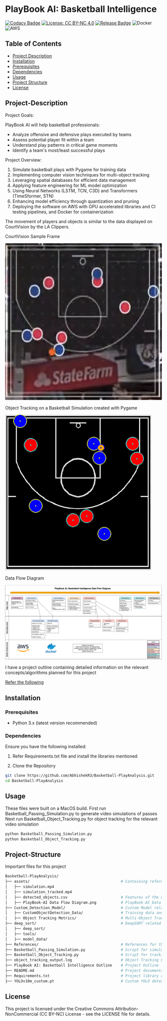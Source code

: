 # PlayBook AI: Basketball Intelligence

[![Codacy Badge](https://app.codacy.com/project/badge/Grade/caa2d542ea8e47b597b3712cbc4236cb)](https://app.codacy.com/gh/AbhishekR3/Basketball-PlayAnalysis/dashboard?utm_source=gh&utm_medium=referral&utm_content=&utm_campaign=Badge_grade)
[![License: CC BY-NC 4.0](https://img.shields.io/badge/License-CC%20BY--NC%204.0-blue.svg)](https://creativecommons.org/licenses/by-nc/4.0/)
[![Release Badge](https://img.shields.io/github/v/release/AbhishekR3/Basketball-PlayAnalysis.svg?color=orange)](https://github.com/AbhishekR3/Basketball-PlayAnalysis/releases)
![Docker](https://img.shields.io/badge/docker-%230db7ed.svg?style=for-the-badge&logo=docker&logoColor=white)
![AWS](https://img.shields.io/badge/Amazon_AWS-232F3E?style=flat&logo=amazon-web-services&logoColor=white)

## Table of Contents
- [Project Description](#project-description)
- [Installation](#installation)
- [Prerequisites](#prerequisites)
- [Dependencies](#dependencies)
- [Usage](#usage)
- [Project Structure](#project-structure)
- [License](#license)


## Project-Description

Project Goals:

PlayBook AI will help basketball professionals:
* Analyze offensive and defensive plays executed by teams
* Assess potential player fit within a team
* Understand play patterns in critical game moments
* Identify a team's most/least successful plays

Project Overview:
1. Simulate basketball plays with Pygame for training data
2. Implementing computer vision techniques for multi-object tracking
3. Leveraging spatial databases for efficient data management
4. Applying feature engineering for ML model optimization
5. Using Neural Networks (LSTM, TCN, C3D) and Transformers (TimeSformer, STN)
6. Enhancing model efficiency through quantization and pruning 
7. Deploying the software on AWS with GPU accelerated libraries and CI testing pipelines, and Docker for containerization

The movement of players and objects is similar to the data displayed on CourtVision by the LA Clippers.

CourtVision Sample Frame

![CourtVision Sample Frame](https://github.com/AbhishekR3/Basketball-PlayAnalysis/blob/main/assets/Clippers%20CourtVision.png)

Object Tracking on a Basketball Simulation created with Pygame

![ObjectTracking_Demo](https://github.com/AbhishekR3/Basketball-PlayAnalysis/blob/DEV_Code/assets/ObjectTracking%20Demo.gif)

Data Flow Diagram

![DataFlowDiagram](assets/PlayBook-AI%20Data%20Flow%20Diagram.png)

I have a project outline containing detailed information on the relevant concepts/algorithms planned for this project

[Refer the following](https://github.com/AbhishekR3/Basketball-PlayAnalysis/blob/main/Basketball%20Play%20Classification%20Project%20Outline)

## Installation

### Prerequisites

- Python 3.x (latest version recommended)

### Dependencies

Ensure you have the following installed:

1. Refer Requirements.txt file and install the libraries mentioned

2. Clone the Repository
```bash
git clone https://github.com/AbhishekR3/Basketball-PlayAnalysis.git
cd Basketball-PlayAnalysis
```

## Usage

These files were built on a MacOS build. 
First run Basketball_Passing_Simulation.py to generate video simulations of passes
Next run Basketball_Object_Tracking.py for object tracking for the relevant video simulation

```bash
python Basketball_Passing_Simulation.py
python Basketball_Object_Tracking.py
```

## Project-Structure
Important files for this project

```bash
Basketball-PlayAnalysis/
├── assets/                                         # Containing referenced images and diagrams
│   ├── simulation.mp4
│   ├── simulation_tracked.mp4
│   ├── detected_objects.csv                        # Features of the detected objects in the simulation
│   ├── PlayBook-AI Data Flow Diagram.png           # PlayBook-AI Data Flow Diagram
├── Custom_Detection_Model/                         # Custom Model related files such as training/validation
│   ├── CustomObjectDetection_Data/                 # Training data and Validation Results for custom YOLO object detection model
│   ├── Object Tracking Metrics/                    # Multi-Object Tracking (DeepSORT) validation metrics and relevant video
├── deep_sort/                                      # DeepSORT related files (Mutli-Object Tracking)
│   ├── deep_sort/
│   ├── tools/
│   ├── model_data/
├── References/                                     # References for the development of the project
├── Basketball_Passing_Simulation.py                # Script for simulating basketball plays
├── Basketball_Object_Tracking.py                   # Script for tracking objects in the simulation
├── object_tracking_output.log                      # Object Tracking Log Details containing relevant metrics
├── PlayBook AI: Basketball Intelligence Outline    # Project Outline
├── README.md                                       # Project documentation
├── Requirements.txt                                # Project library requirements
├── YOLOv10m_custom.pt                              # Custom YOLO detection model based on YOLOv10m
```

## License

This project is licensed under the Creative Commons Attribution-NonCommercial (CC BY-NC) License - see the LICENSE file for details.